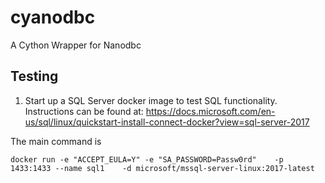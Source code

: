 # cyanodbc
A Cython Wrapper for Nanodbc

## Testing
1. Start up a SQL Server docker image to test SQL functionality.
Instructions can be found at: https://docs.microsoft.com/en-us/sql/linux/quickstart-install-connect-docker?view=sql-server-2017

The main command is 
```
docker run -e "ACCEPT_EULA=Y" -e "SA_PASSWORD=Passw0rd"    -p 1433:1433 --name sql1    -d microsoft/mssql-server-linux:2017-latest
```




